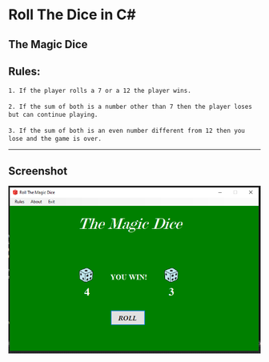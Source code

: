 # Roll The Dice in C#
## The Magic Dice

## Rules:
<!--Rules -->

    1. If the player rolls a 7 or a 12 the player wins.

    2. If the sum of both is a number other than 7 then the player loses but can continue playing.

    3. If the sum of both is an even number different from 12 then you lose and the game is over.
---
## Screenshot
!["Screenshot"](./TheMagicDice.png "Image")
